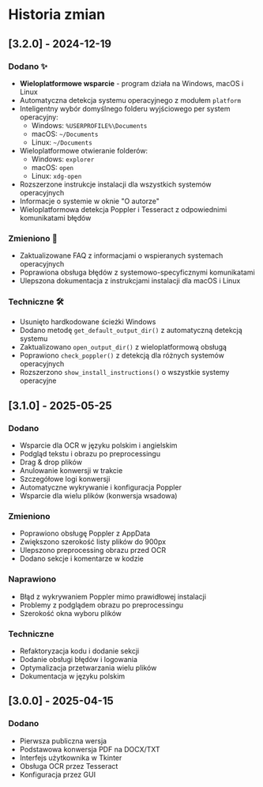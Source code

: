 # Historia zmian

## [3.2.0] - 2024-12-19
### Dodano ✨
- **Wieloplatformowe wsparcie** - program działa na Windows, macOS i Linux
- Automatyczna detekcja systemu operacyjnego z modułem `platform`
- Inteligentny wybór domyślnego folderu wyjściowego per system operacyjny:
  - Windows: `%USERPROFILE%\Documents`
  - macOS: `~/Documents`
  - Linux: `~/Documents`
- Wieloplatformowe otwieranie folderów:
  - Windows: `explorer`
  - macOS: `open`
  - Linux: `xdg-open`
- Rozszerzone instrukcje instalacji dla wszystkich systemów operacyjnych
- Informacje o systemie w oknie "O autorze"
- Wieloplatformowa detekcja Poppler i Tesseract z odpowiednimi komunikatami błędów

### Zmieniono 🔧
- Zaktualizowane FAQ z informacjami o wspieranych systemach operacyjnych
- Poprawiona obsługa błędów z systemowo-specyficznymi komunikatami
- Ulepszona dokumentacja z instrukcjami instalacji dla macOS i Linux

### Techniczne 🛠️
- Usunięto hardkodowane ścieżki Windows
- Dodano metodę `get_default_output_dir()` z automatyczną detekcją systemu
- Zaktualizowano `open_output_dir()` z wieloplatformową obsługą
- Poprawiono `check_poppler()` z detekcją dla różnych systemów operacyjnych
- Rozszerzono `show_install_instructions()` o wszystkie systemy operacyjne

## [3.1.0] - 2025-05-25

### Dodano
- Wsparcie dla OCR w języku polskim i angielskim
- Podgląd tekstu i obrazu po preprocessingu
- Drag & drop plików
- Anulowanie konwersji w trakcie
- Szczegółowe logi konwersji
- Automatyczne wykrywanie i konfiguracja Poppler
- Wsparcie dla wielu plików (konwersja wsadowa)

### Zmieniono
- Poprawiono obsługę Poppler z AppData
- Zwiększono szerokość listy plików do 900px
- Ulepszono preprocessing obrazu przed OCR
- Dodano sekcje i komentarze w kodzie

### Naprawiono
- Błąd z wykrywaniem Poppler mimo prawidłowej instalacji
- Problemy z podglądem obrazu po preprocessingu
- Szerokość okna wyboru plików

### Techniczne
- Refaktoryzacja kodu i dodanie sekcji
- Dodanie obsługi błędów i logowania
- Optymalizacja przetwarzania wielu plików
- Dokumentacja w języku polskim

## [3.0.0] - 2025-04-15

### Dodano
- Pierwsza publiczna wersja
- Podstawowa konwersja PDF na DOCX/TXT
- Interfejs użytkownika w Tkinter
- Obsługa OCR przez Tesseract
- Konfiguracja przez GUI

